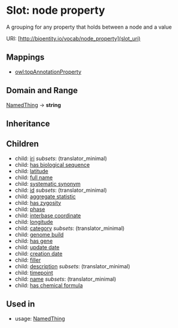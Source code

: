 # Slot: node property


A grouping for any property that holds between a node and a value

URI: [http://bioentity.io/vocab/node_property](slot_uri)
## Mappings

 * [owl:topAnnotationProperty](http://purl.obolibrary.org/obo/owl_topAnnotationProperty)
## Domain and Range

[NamedThing](NamedThing.md) -> **string**
## Inheritance

## Children

 *  child: [iri](iri.md) *subsets*: (translator_minimal)
 *  child: [has biological sequence](has_biological_sequence.md)
 *  child: [latitude](latitude.md)
 *  child: [full name](full_name.md)
 *  child: [systematic synonym](systematic_synonym.md)
 *  child: [id](id.md) *subsets*: (translator_minimal)
 *  child: [aggregate statistic](aggregate_statistic.md)
 *  child: [has zygosity](has_zygosity.md)
 *  child: [phase](phase.md)
 *  child: [interbase coordinate](interbase_coordinate.md)
 *  child: [longitude](longitude.md)
 *  child: [category](category.md) *subsets*: (translator_minimal)
 *  child: [genome build](genome_build.md)
 *  child: [has gene](has_gene.md)
 *  child: [update date](update_date.md)
 *  child: [creation date](creation_date.md)
 *  child: [filler](filler.md)
 *  child: [description](description.md) *subsets*: (translator_minimal)
 *  child: [timepoint](timepoint.md)
 *  child: [name](name.md) *subsets*: (translator_minimal)
 *  child: [has chemical formula](has_chemical_formula.md)
## Used in

 *  usage: [NamedThing](NamedThing.md)
